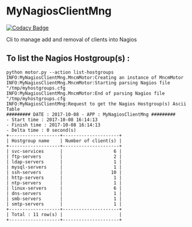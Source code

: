 # MyNagiosClientMng

[![Codacy Badge](https://api.codacy.com/project/badge/Grade/296734d54ebc4a608328c887225114f9)](https://www.codacy.com/app/fmonthel/MyNagiosClientMng?utm_source=github.com&amp;utm_medium=referral&amp;utm_content=fmonthel/MyNagiosClientMng&amp;utm_campaign=Badge_Grade)


Cli to manage add and removal of clients into Nagios

## To list the Nagios Hostgroup(s) :

    python motor.py --action list-hostgroups
    INFO:MyNagiosClientMng.MncmMotor:Creating an instance of MncmMotor
    INFO:MyNagiosClientMng.MncmMotor:Starting parsing Nagios file "/tmp/myhostgroups.cfg
    INFO:MyNagiosClientMng.MncmMotor:End of parsing Nagios file "/tmp/myhostgroups.cfg
    INFO:MyNagiosClientMng:Request to get the Nagios Hostgroup(s) Ascii Table
    ######### DATE : 2017-10-08 - APP : MyNagiosClientMng #########
    - Start time : 2017-10-08 16:14:13
    - Finish time : 2017-10-08 16:14:13
    - Delta time : 0 second(s)
    +-------------------+---------------------+
    | Hostgroup name    | Number of client(s) |
    +-------------------+---------------------+
    | svc-services      |                   6 |
    | ftp-servers       |                   2 |
    | ldap-servers      |                   1 |
    | mysql-servers     |                   1 |
    | ssh-servers       |                  10 |
    | http-servers      |                   1 |
    | ntp-servers       |                   1 |
    | linux-servers     |                   6 |
    | dns-servers       |                   1 |
    | smb-servers       |                   1 |
    | smtp-servers      |                   1 |
    +-------------------+---------------------+
    | Total : 11 row(s) |                     |
    +-------------------+---------------------+
